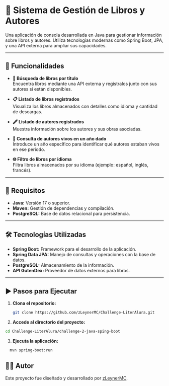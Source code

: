# 📘 Sistema de Gestión de Libros y Autores  

Una aplicación de consola desarrollada en Java para gestionar información sobre libros y autores. Utiliza tecnologías modernas como Spring Boot, JPA, y una API externa para ampliar sus capacidades.  

---

## 🚀 Funcionalidades  

- **🔎 Búsqueda de libros por título**  
  Encuentra libros mediante una API externa y regístralos junto con sus autores si están disponibles.  

- **📋 Listado de libros registrados**  
  Visualiza los libros almacenados con detalles como idioma y cantidad de descargas.  

- **🖋 Listado de autores registrados**  
  Muestra información sobre los autores y sus obras asociadas.  

- **📅 Consulta de autores vivos en un año dado**  
  Introduce un año específico para identificar qué autores estaban vivos en ese periodo.  

- **🌐 Filtro de libros por idioma**  
  Filtra libros almacenados por su idioma (ejemplo: español, inglés, francés).  

---

## 🔧 Requisitos  

- **Java:** Versión 17 o superior.  
- **Maven:** Gestión de dependencias y compilación.  
- **PostgreSQL:** Base de datos relacional para persistencia.  

---

## 🛠 Tecnologías Utilizadas  

- **Spring Boot:** Framework para el desarrollo de la aplicación.  
- **Spring Data JPA:** Manejo de consultas y operaciones con la base de datos.  
- **PostgreSQL:** Almacenamiento de la información.  
- **API GutenDex:** Proveedor de datos externos para libros.  

---

## ▶ Pasos para Ejecutar  

1. **Clona el repositorio:**  
   ```bash
   git clone https://github.com/zLeynerMC/Challenge-LiterAlura.git
   ```

2. **Accede al directorio del proyecto:**
  ```bash
  cd Challenge-LiterAlura/challenge-2-java-sping-boot
  ```

3. **Ejecuta la aplicación:**
```bash
  mvn spring-boot:run
```

## 👨‍💻 Autor
Este proyecto fue diseñado y desarrollado por [zLeynerMC](https://github.com/zLeynerMC).

   
